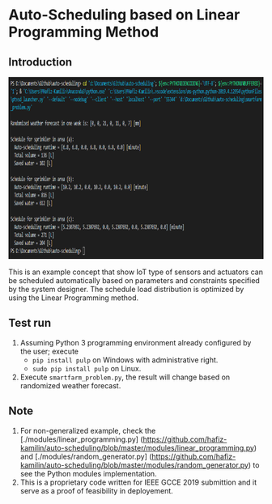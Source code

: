 # Auto-Scheduling based on Linear Programming Method

## Introduction

<p align = "center">
  <img src = "https://raw.githubusercontent.com/hafiz-kamilin/auto-scheduling/master/pictures/1.png" width = "900" height = "360"/>
</p>

This is an example concept that show IoT type of sensors and actuators can be scheduled automatically based on parameters and constraints specified by the system designer. The schedule load distribution is optimized by using the Linear Programming method.

## Test run

1. Assuming Python 3 programming environment already configured by the user; execute
   - `pip install pulp` on Windows with administrative right.
   - `sudo pip install pulp` on Linux.
2. Execute `smartfarm_problem.py`, the result will change based on randomized weather forecast.

## Note

1. For non-generalized example, check the [./modules/linear_programming.py] (https://github.com/hafiz-kamilin/auto-scheduling/blob/master/modules/linear_programming.py) and [./modules/random_generator.py] (https://github.com/hafiz-kamilin/auto-scheduling/blob/master/modules/random_generator.py) to see the Python modules implementation.
2. This is a proprietary code written for IEEE GCCE 2019 submittion and it serve as a proof of feasibility in deployement.

